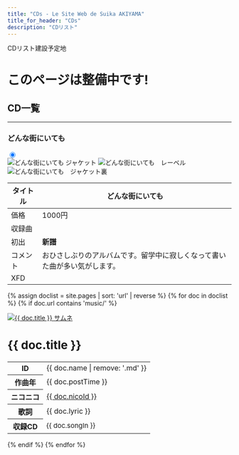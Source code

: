 ```yaml
---
title: "CDs - Le Site Web de Suika AKIYAMA"
title_for_header: "CDs"
description: "CDリスト"
---
```


CDリスト建設予定地

# このページは整備中です!

<h2 id="おしながき">CD一覧</h2>
<hr>

<h3 id="どんな街にいても">どんな街にいても</h3>

<div>
<div class="song-block">
    <input type="radio" name="tabset" id="tabcheck_dummy" checked>
    <div class="cds-float-left">
        <img src="images/cd10_a.webp" alt="どんな街にいても ジャケット" class="cds-first-image">
        <img src="images/cd10_c.webp" alt="どんな街にいても　レーベル" class="cds-second-image">
        <img src="images/cd10_b.webp" alt="どんな街にいても　ジャケット裏" class="cds-third-image">
    </div>
    <table class="cds-float-right">
        <thead>
            <tr>
                <th>タイトル</th>
                <th>どんな街にいても</th>
            </tr>
        </thead>
        <tbody>
            <tr>
                <td>価格</td>
                <td>1000円</td>
            </tr>
            <tr>
                <td>収録曲</td>
                <td>
                </td>
            </tr>
            <tr>
                <td>初出</td>
                <td><b>新譜</b></td>
            </tr>
            <tr>
                <td>コメント</td>
                <td>おひさしぶりのアルバムです。留学中に寂しくなって書いた曲が多い気がします。</td>
            </tr>
            <tr>
                <td>XFD</td>
                <td>
                </td>
            </tr>
        </tbody>
    </table>
</div>



</div>

<!-- Auto-List Test -->
<div class="grid">
  
{% assign doclist = site.pages | sort: 'url' | reverse %}
  {% for doc in doclist %}
    {% if doc.url contains 'music/' %}
      <div class="item">
        <a href="{{ doc.url | remove: '.html' }}">
          <img class="float-left" src="{{ doc.image }}" alt="{{ doc.title }} サムネ">
        </a> 
        <h2 class="float-right" style="font-size:26px;">{{ doc.title }}</h2>
        <table class="float-right">
          <tr>
            <th>ID</th>
            <td>{{ doc.name | remove: '.md' }}</td>
          </tr>
          <tr>
            <th>作曲年</th>
            <td>{{ doc.postTime }}</td>
          </tr>
          <tr>
            <th>ニコニコ</th>
            <td><a href="https://www.nicovideo.jp/watch/{{ doc.nicoId }}" target="_blank">{{ doc.nicoId }}</a></td>
          </tr>
          <tr>
            <th>歌詞</th>
            <td>{{ doc.lyric }}</td>
          </tr>
          <tr>
            <th>収録CD</th>
            <td style="font-size:15px;">{{ doc.songIn }}</td>
          </tr>
        </table>
      </div>
    {% endif %}
  {% endfor %}

</div>
<!-- Auto-List Test End -->
